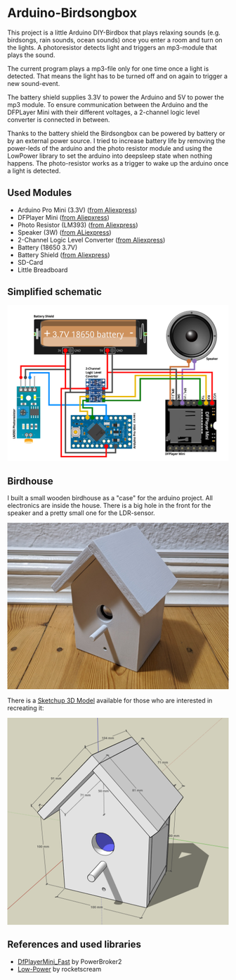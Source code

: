 # Arduino-Birdsongbox

This project is a little Arduino  DIY-Birdbox that plays relaxing sounds (e.g. birdsongs, rain sounds, ocean sounds) once you enter a room and turn on the lights. A photoresistor detects light and triggers an mp3-module that plays the sound.

The current program plays a mp3-file only for one time once a light is detected. That means the light has to be turned off and on again to trigger a new sound-event.

The battery shield supplies 3.3V to power the Arduino and 5V to power the mp3 module. To ensure communication between the Arduino and the DFPLayer Mini with their different voltages, a 2-channel logic level converter is connected in between.

Thanks to the battery shield the Birdsongbox can be powered by battery or by an external power source. I tried to increase battery life by removing the power-leds of the arduino and the photo resistor module and using the LowPower library to set the arduino into deepsleep state when nothing happens. The photo-resistor works as a trigger to wake up the arduino once a light is detected.

## Used Modules
- Arduino Pro Mini (3.3V) ([from Aliexpress](https://www.aliexpress.com/item/1005005682257328.html?spm=a2g0o.order_list.order_list_main.170.21ef1802MG1nAd))
- DFPlayer Mini ([from Aliepxress](https://www.aliexpress.com/item/1005005656568976.html?spm=a2g0o.order_list.order_list_main.94.33761802lrz29v))
- Photo Resistor (LM393) ([from Aliexpress](https://www.aliexpress.com/item/1005006157949482.html?spm=a2g0o.order_list.order_list_main.5.21ef1802MG1nAd))
- Speaker (3W) ([from ALiexpress](https://www.aliexpress.com/item/1005005699690954.html?spm=a2g0o.order_list.order_list_main.98.1f331802L8Zf65))
- 2-Channel Logic Level Converter ([from Aliexpress](https://www.aliexpress.com/item/1005002976498419.html?spm=a2g0o.order_list.order_list_main.52.21ef1802MG1nAd))
- Battery (18650 3.7V)
- Battery Shield ([from Aliexpress](https://www.aliexpress.com/item/1005007052223730.html?spm=a2g0o.order_list.order_list_main.33.33761802lrz29v))
- SD-Card
- Little Breadboard

## Simplified schematic

![](https://github.com/sanchopansen/Arduino-Birdsongbox/blob/main/schematic/birdsongbox_simple_schematic.png)

## Birdhouse
I built a small wooden birdhouse as a "case" for the arduino project. All electronics are inside the house. There is a big hole in the front for the speaker and a pretty small one for the LDR-sensor.

![](https://github.com/sanchopansen/Arduino-Birdsongbox/blob/bf54da6a8fc876d26d508ed0c24a10647eb99b33/pictures/pic1.jpeg)

There is a [Sketchup 3D Model](https://app.sketchup.com/share/tc/europe/pDmHIHXdnNE?stoken=lQ4t4gSU8HMbl9oz2908T24pAfAkvAikkbDwahcQJXhCgqBh8PKOoobSniSJDw6E&source=web!) available for those who are interested in recreating it:

![](https://github.com/sanchopansen/Arduino-Birdsongbox/blob/02a27dd52c7891c56a3dc949c97e2f10bf2a3a6f/pictures/sketchup_model.png)



## References and used libraries
- [DfPlayerMini_Fast](https://github.com/PowerBroker2/DFPlayerMini_Fast) by PowerBroker2
- [Low-Power](https://github.com/rocketscream/Low-Power/tree/master) by rocketscream



